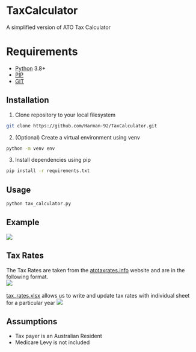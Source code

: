 # TaxCalculator
A simplified version of ATO Tax Calculator

# Requirements 
- [Python](https://www.python.org/) 3.8+
- [PIP](https://pip.pypa.io/en/stable/)
- [GIT](https://git-scm.com/)

## Installation

1. Clone repository to your local filesystem
```bash
git clone https://github.com/Harman-92/TaxCalculator.git
```
2. (Optional) Create a virtual environment using venv
```bash
python -m venv env
```

3. Install dependencies using pip
```bash
pip install -r requirements.txt
```

## Usage

```bash
python tax_calculator.py
```
## Example

![](https://img001.prntscr.com/file/img001/5cWoap3lRrW7gl6oz5_93A.png)

## Tax Rates
The Tax Rates are taken from the [atotaxrates.info](https://atotaxrates.info/) website and are in the following format. <br/>
![](https://img001.prntscr.com/file/img001/gWXcGzEnRImY3HDvu2-CcA.png)
<br/>
<br/>
[tax_rates.xlsx](https://github.com/Harman-92/TaxCalculator/blob/main/tax_rates.xlsx) allows us to write and update tax rates with individual sheet for a particular year
![](https://img001.prntscr.com/file/img001/duTTEL1xTQiO_7LwfNe1-g.png)
## Assumptions
- Tax payer is an Australian Resident
- Medicare Levy is not included
